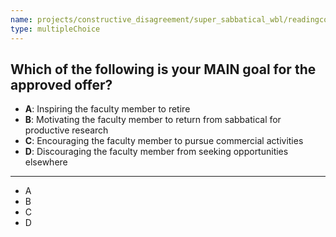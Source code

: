 ```yaml
---
name: projects/constructive_disagreement/super_sabbatical_wbl/readingcomp_provost_5.md
type: multipleChoice
---
```


## Which of the following is your MAIN goal for the approved offer?

- **A**: Inspiring the faculty member to retire
- **B**: Motivating the faculty member to return from sabbatical for productive research
- **C**: Encouraging the faculty member to pursue commercial activities
- **D**: Discouraging the faculty member from seeking opportunities elsewhere

---

- A
- B
- C
- D